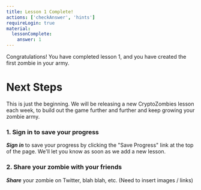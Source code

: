 ```yaml
---
title: Lesson 1 Complete!
actions: ['checkAnswer', 'hints']
requireLogin: true
material:
  lessonComplete:
    answer: 1
---
```


Congratulations! You have completed lesson 1, and you have created the first zombie in your army.

# Next Steps

This is just the beginning. We will be releasing a new CryptoZombies lesson each week, to build out the game further and further and keep growing your zombie army.

### 1. Sign in to save your progress

**_Sign in_** to save your progress by clicking the "Save Progress" link at the top of the page. We'll let you know as soon as we add a new lesson.

### 2. Share your zombie with your friends

**_Share_** your zombie on Twitter, blah blah, etc. (Need to insert images / links)
